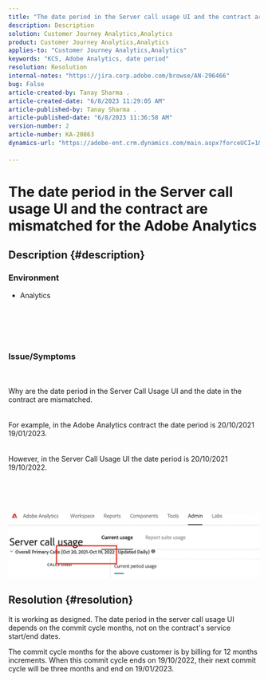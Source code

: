 ```yaml
---
title: "The date period in the Server call usage UI and the contract are mismatched for the Adobe Analytics"
description: Description
solution: Customer Journey Analytics,Analytics
product: Customer Journey Analytics,Analytics
applies-to: "Customer Journey Analytics,Analytics"
keywords: "KCS, Adobe Analytics, date period"
resolution: Resolution
internal-notes: "https://jira.corp.adobe.com/browse/AN-296466"
bug: False
article-created-by: Tanay Sharma .
article-created-date: "6/8/2023 11:29:05 AM"
article-published-by: Tanay Sharma .
article-published-date: "6/8/2023 11:36:58 AM"
version-number: 2
article-number: KA-20863
dynamics-url: "https://adobe-ent.crm.dynamics.com/main.aspx?forceUCI=1&pagetype=entityrecord&etn=knowledgearticle&id=718f0faa-ef05-ee11-8f6e-6045bd006b3d"

---
```

# The date period in the Server call usage UI and the contract are mismatched for the Adobe Analytics

## Description {#description}


### <b>Environment</b>

- Analytics

<br><br> <br><br>
### <b>Issue/Symptoms</b>
<br><br>Why are the date period in the Server Call Usage UI and the date in the contract are mismatched. <br><br>
<br>For example, in the Adobe Analytics contract the date period is 20/10/2021   19/01/2023.<br><br>
<br>However, in the Server Call Usage UI the date period is 20/10/2021   19/10/2022.<br><br> <br><br> <br><br>![](assets/___728f0faa-ef05-ee11-8f6e-6045bd006b3d___.png)<br>

## Resolution {#resolution}


It is working as designed. The date period in the server call usage UI depends on the commit cycle months, not on the contract's service start/end dates.

The commit cycle months for the above customer is by billing for 12 months increments. When this commit cycle ends on 19/10/2022, their next commit cycle will be three months and end on 19/01/2023.
